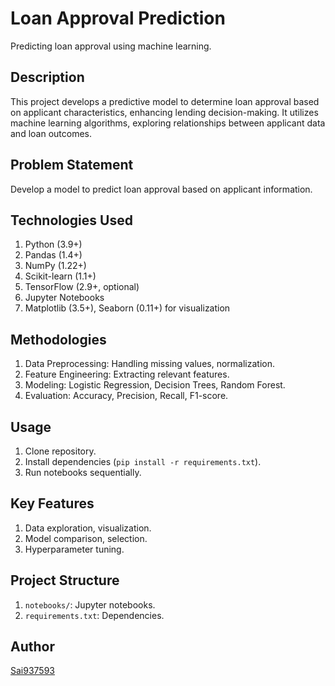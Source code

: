 # Loan Approval Prediction

Predicting loan approval using machine learning.

## Description
This project develops a predictive model to determine loan approval based on applicant characteristics, enhancing lending decision-making. It utilizes machine learning algorithms, exploring relationships between applicant data and loan outcomes.

## Problem Statement
Develop a model to predict loan approval based on applicant information.

## Technologies Used
1.  Python (3.9+)
2.  Pandas (1.4+)
3.  NumPy (1.22+)
4.  Scikit-learn (1.1+)
5.  TensorFlow (2.9+, optional)
6.  Jupyter Notebooks
7.  Matplotlib (3.5+), Seaborn (0.11+) for visualization

## Methodologies
1.  Data Preprocessing: Handling missing values, normalization.
2.  Feature Engineering: Extracting relevant features.
3.  Modeling: Logistic Regression, Decision Trees, Random Forest.
4.  Evaluation: Accuracy, Precision, Recall, F1-score.

## Usage
1.  Clone repository.
2.  Install dependencies (`pip install -r requirements.txt`).
3.  Run notebooks sequentially.

## Key Features
1.  Data exploration, visualization.
2.  Model comparison, selection.
3.  Hyperparameter tuning.

## Project Structure
1.  `notebooks/`: Jupyter notebooks.
2.  `requirements.txt`: Dependencies.

## Author
[Sai937593](https://github.com/Sai937593)